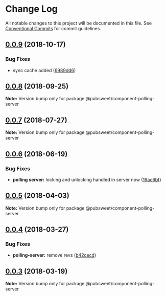 # Change Log

All notable changes to this project will be documented in this file.
See [Conventional Commits](https://conventionalcommits.org) for commit guidelines.

<a name="0.0.9"></a>
## [0.0.9](https://gitlab.coko.foundation/pubsweet/pubsweet/compare/@pubsweet/component-polling-server@0.0.8...@pubsweet/component-polling-server@0.0.9) (2018-10-17)


### Bug Fixes

* sync cache added ([6989dd6](https://gitlab.coko.foundation/pubsweet/pubsweet/commit/6989dd6))




<a name="0.0.8"></a>
## [0.0.8](https://gitlab.coko.foundation/pubsweet/pubsweet/compare/@pubsweet/component-polling-server@0.0.7...@pubsweet/component-polling-server@0.0.8) (2018-09-25)




**Note:** Version bump only for package @pubsweet/component-polling-server

<a name="0.0.7"></a>
## [0.0.7](https://gitlab.coko.foundation/pubsweet/pubsweet/compare/@pubsweet/component-polling-server@0.0.6...@pubsweet/component-polling-server@0.0.7) (2018-07-27)




**Note:** Version bump only for package @pubsweet/component-polling-server

<a name="0.0.6"></a>
## [0.0.6](https://gitlab.coko.foundation/pubsweet/pubsweet/compare/@pubsweet/component-polling-server@0.0.5...@pubsweet/component-polling-server@0.0.6) (2018-06-19)


### Bug Fixes

* **polling server:** locking and unlocking handled in server now ([19ac6bf](https://gitlab.coko.foundation/pubsweet/pubsweet/commit/19ac6bf))




<a name="0.0.5"></a>
## [0.0.5](https://gitlab.coko.foundation/pubsweet/pubsweet/compare/@pubsweet/component-polling-server@0.0.4...@pubsweet/component-polling-server@0.0.5) (2018-04-03)




**Note:** Version bump only for package @pubsweet/component-polling-server

<a name="0.0.4"></a>
## [0.0.4](https://gitlab.coko.foundation/pubsweet/pubsweet/compare/@pubsweet/component-polling-server@0.0.3...@pubsweet/component-polling-server@0.0.4) (2018-03-27)


### Bug Fixes

* **polling-server:** remove revs ([b42cecd](https://gitlab.coko.foundation/pubsweet/pubsweet/commit/b42cecd))




<a name="0.0.3"></a>
## [0.0.3](https://gitlab.coko.foundation/pubsweet/pubsweet/compare/@pubsweet/component-polling-server@0.0.2...@pubsweet/component-polling-server@0.0.3) (2018-03-19)




**Note:** Version bump only for package @pubsweet/component-polling-server
